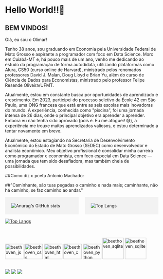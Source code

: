 # Hello World!!👋

## BEM VINDOS!

Olá, eu sou o Olimar!

Tenho 38 anos, sou graduando em Economia pela Universidade Federal de Mato Grosso e aspirante a programador com foco em Data Science. Moro em Cuiabá-MT e, há pouco mais de um ano, venho me dedicando ao estudo da programação de forma autodidata, utilizando plataformas como Alura, CS50 (curso online de Harvard), ministrado pelos renomados professores David J. Malan, Doug Lloyd e Brian Yu, além do curso de Ciência de Dados para Economistas, ministrado pelo professor Felipe Resende Oliveira/UFMT.

Atualmente, estou em constante busca por oportunidades de aprendizado e crescimento. Em 2023, participei do processo seletivo da École 42 em São Paulo, uma ONG francesa que está entre as seis escolas mais inovadoras do mundo. A experiência, conhecida como "piscina", foi uma jornada intensa de 26 dias, onde o principal objetivo era aprender a aprender. Embora eu não tenha sido aprovado (pois é. Eu me afoguei! 😅), a experiência me trouxe muitos aprendizados valiosos, e estou determinado a tentar novamente em breve.

Atualmente, estou estagiando na Secretaria de Desenvolvimento Econômico do Estado de Mato Grosso (SEDEC) como desenvolvedor e analista econômico. Meu objetivo profissional é consolidar minha carreira como programador e economista, com foco especial em Data Science — uma jornada que tem sido desafiadora, mas também cheia de possibilidades.

##Como diz o poeta Antonio Machado:

##"Caminhante, são tuas pegadas o caminho e nada mais; caminhante, não há caminho, se faz caminho ao andar."

<div style="display: grid; grid-template-columns: 1fr 1fr; grid-gap: 20px;">
  <div style="background-color: #f2f2f2; padding: 20px;">
    <a href="https://github.com/Beethovencba/github-readme-stats">
      <img align="left" src="https://github-readme-stats.vercel.app/api?username=Beethovencba&show_icons=true&theme=dark" alt="Anurag's GitHub stats">
    </a>
  </div>
  <div style="background-color: #f2f2f2; padding: 20px;">
    <a href="https://github.com/Beethovencba/github-readme-stats">
      <img align="left" src="https://github-readme-stats.vercel.app/api/top-langs/?username=Beethovencba&layout=compact&theme=radical" alt="Top Langs">
    </a>  
  </div>
</div>


[![Top Langs](https://github-readme-stats.vercel.app/api/top-langs/?username=Beethovencba&hide_progress=true&theme=dark)](https://github.com/Beethovencba/github-readme-stats)

##

<div style="display: inline-block"><br>
  <img aling=center alt= beethoven_js height=50 width=60 src="https://cdn.jsdelivr.net/gh/devicons/devicon/icons/javascript/javascript-original.svg"/>
  <img aling=center alt= beethoven_css height=50 width=60 src="https://cdn.jsdelivr.net/gh/devicons/devicon/icons/css3/css3-plain-wordmark.svg"/>
  <img aling=center alt= beethoven_html height=50 width=60 src="https://cdn.jsdelivr.net/gh/devicons/devicon/icons/html5/html5-plain-wordmark.svg"/>
  <img aling=center alt= beethoven_c height=50 width=60 src="https://cdn.jsdelivr.net/gh/devicons/devicon/icons/c/c-original.svg"/>
<img aling=center alt= beethoven_python height=50 width=60 
src="https://cdn.jsdelivr.net/gh/devicons/devicon/icons/python/python-original.svg"/>  
<img aling=center alt= beethoven_sqlite height=70 width=70
src="https://cdn.jsdelivr.net/gh/devicons/devicon/icons/sqlite/sqlite-original-wordmark.svg" />
<img aling=center alt= beethoven_sqlite height=70 width=70
src="https://cdn.jsdelivr.net/gh/devicons/devicon/icons/flask/flask-original-wordmark.svg" />
 </div>

##

<div>
  <a href="https://www.instagram.com/olimarmartins" target="_blank"><img src= "https://img.shields.io/badge/Instagram-E4405F?style=for-the-badge&logo=instagram&logoColor=white" target="_blanck"></a>
  <a href="https://www.linkedin.com/in/olimardev-contato" target="_blanck"/><img src= "https://img.shields.io/badge/LinkedIn-0077B5?style=for-the-badge&logo=linkedin&logoColor=white" targe="_blanck"></a>
  <a href="mailto: olimar.dev@gmail.com"><img src= "https://img.shields.io/badge/Gmail-D14836?style=for-the-badge&logo=gmail&logoColor=white" targe="_blanck"></a>
</div>
